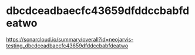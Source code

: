 # dbcdceadbaecfc43659dfddccbabfdeatwo
https://sonarcloud.io/summary/overall?id=neojarvis-testing_dbcdceadbaecfc43659dfddccbabfdeatwo
